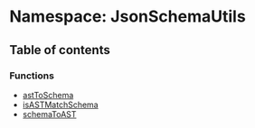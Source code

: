 # Namespace: JsonSchemaUtils

## Table of contents

### Functions

* [astToSchema](/en/auto-docs/json-schema/functions/JsonSchemaUtils.astToSchema.md)
* [isASTMatchSchema](/en/auto-docs/json-schema/functions/JsonSchemaUtils.isASTMatchSchema.md)
* [schemaToAST](/en/auto-docs/json-schema/functions/JsonSchemaUtils.schemaToAST.md)
